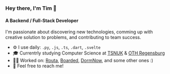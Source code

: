 ### Hey there, I'm Tim 👋

#### A Backend / Full-Stack Developer

I'm passionate about discovering new technologies, comming up with creative solution to problems, and contributing to team success.

- ⚙️ I use daily: `.py`, `.js`, `.ts`, `.dart`, `.svelte`
- 🎓 Currentrly studying Computer Science at [TSNUK](https://knu.ua) & [OTH Regensburg](oth-regensburg.de)
- 👨‍💻 Worked on: [Routa](https://github.com/routa-team), [Boarded](https://github.com/mtm-io/boarded), [DormNow](https://github.com/hardserve-io/DormNow), and some other ones :)
- 💬 Feel free to reach me!

